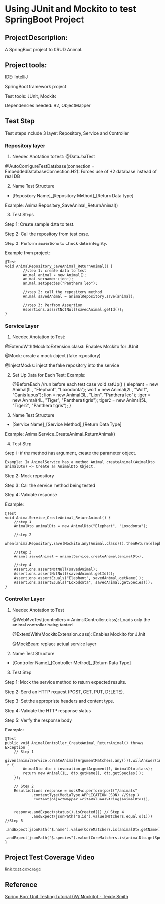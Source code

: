 
#  Using JUnit and Mockito to test SpringBoot Project

## Project Description:
A SpringBoot project to CRUD Animal.

## Project tools:
IDE: IntelliJ

SpringBoot framework project

Test tools: JUnit, Mockito

Dependencies needed: H2, ObjectMapper

## Test Step
Test steps include 3 layer: Repository, Service and Controller

### Repository layer
1. Needed Anotation to test: 
@DataJpaTest

@AutoConfigureTestDatabase(connection = EmbeddedDatabaseConnection.H2): Forces use of H2 database instead of real DB

2. Name Test Structure

- [Repository Name]\_[Repository Method]\_[Return Data type]

Example: AnimalRepository_SaveAnimal_ReturnAnimal() 

3. Test Steps

Step 1: Create sample data to test.

Step 2: Call the repository from test case.

Step 3: Perform assertions to check data integrity.


Example from project: 

    @Test
    void AnimalRepository_SaveAnimal_ReturnAnimal() {
            //step 1: create data to test
            Animal animal = new Animal();
            animal.setName("Lion");
            animal.setSpecies("Panthera leo");

            //step 2: call the repository method
            Animal savedAnimal = animalRepository.save(animal);
            
            //step 3: Perfrom Assertion
            Assertions.assertNotNull(savedAnimal.getId());
    }


### Service Layer

1. Needed Anotation to Test:

@ExtendWith(MockitoExtension.class): Enables Mockito for JUnit

@Mock: create a mock object (fake repository)

@InjectMocks: inject the fake repository into the service


2. Set Up Data for Each Test:
Example:

    @BeforeEach //run before each test case 
    void setUp() {
        elephant = new Animal(1L, "Elephant", "Loxodonta");
        wolf = new Animal(2L, "Wolf", "Canis lupus");
        lion = new Animal(3L, "Lion", "Panthera leo");
        tiger = new Animal(4L, "Tiger", "Panthera tigris");
        tiger2 = new Animal(5L, "Tiger2", "Panthera tigris");
    }


3. Name Test Structure
- [Service Name]\_[Service Method]\_[Return Data Type]

Example: AnimalService_CreateAnimal_ReturnAnimal()

4. Test Step

Step 1: If the method has argument, create the parameter object. 

    Example: In AnimalService has a method Animal createAnimal(AnimalDto animalDto) => Create an AnimalDto Object.

Step 2: Mock repository

Step 3: Call the service method being tested

Step 4: Validate response

Example:


    @Test
    void AnimalService_CreateAnimal_ReturnAnimal() {
        //step 1
        AnimalDto animalDto = new AnimalDto("Elephant", "Loxodonta");

        //step 2
        when(animalRepository.save(Mockito.any(Animal.class))).thenReturn(elephant);

        //step 3
        Animal savedAnimal = animalService.createAnimal(animalDto);

        //step 4
        Assertions.assertNotNull(savedAnimal);
        Assertions.assertNotNull(savedAnimal.getId());
        Assertions.assertEquals("Elephant", savedAnimal.getName());
        Assertions.assertEquals("Loxodonta", savedAnimal.getSpecies());
    }

### Controller Layer
1. Needed Anotation to Test

    @WebMvcTest(controllers = AnimalController.class): Loads only the animal controller being tested	
    
    @ExtendWith(MockitoExtension.class): Enables Mockito for JUnit

    @MockBean: replace actual service layer

2. Name Test Structure

- [Controller Name]\_[Controller Method]\_[Return Data Type]

3. Test Step

Step 1: Mock the service method to return expected results.

Step 2: Send an HTTP request (POST, GET, PUT, DELETE).

Step 3: Set the appropriate headers and content type.

Step 4: Validate the HTTP response status

Step 5: Verify the response body

Example: 

    @Test
    public void AnimalController_CreateAnimal_ReturnAnimal() throws Exception {
        // Step 1
        given(animalService.createAnimal(ArgumentMatchers.any())).willAnswer(invocation -> {
            AnimalDto dto = invocation.getArgument(0, AnimalDto.class);
            return new Animal(1L, dto.getName(), dto.getSpecies()); 
        });

        // Step 2
        ResultActions response = mockMvc.perform(post("/animals")
                .contentType(MediaType.APPLICATION_JSON) //Step 3
                .content(objectMapper.writeValueAsString(animalDto)));

        
        response.andExpect(status().isCreated()) // Step 4
                .andExpect(jsonPath("$.id").value(Matchers.equalTo(1))) //Step 5
                .andExpect(jsonPath("$.name").value(CoreMatchers.is(animalDto.getName())))
                .andExpect(jsonPath("$.species").value(CoreMatchers.is(animalDto.getSpecies())));
    }


## Project Test Coverage Video
[link test coverage](https://www.youtube.com/watch?v=ZmKPRi8vpaA)


## Reference
[Spring Boot Unit Testing Tutorial (W/ Mockito) - Teddy Smith](https://www.youtube.com/watch?v=jqwZthuBmZY&list=PL82C6-O4XrHcg8sNwpoDDhcxUCbFy855E)





